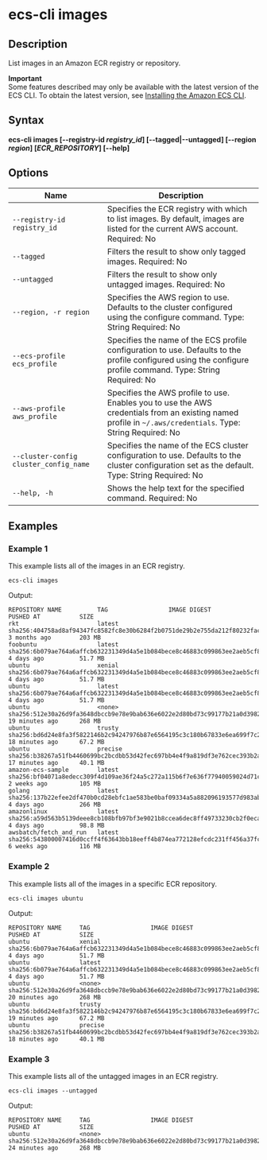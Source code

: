 # ecs\-cli images<a name="cmd-ecs-cli-images"></a>

## Description<a name="cmd-ecs-cli-images-description"></a>

List images in an Amazon ECR registry or repository\.

**Important**  
Some features described may only be available with the latest version of the ECS CLI\. To obtain the latest version, see [Installing the Amazon ECS CLI](ECS_CLI_installation.md)\.

## Syntax<a name="cmd-ecs-cli-images-syntax"></a>

**ecs\-cli images \[\-\-registry\-id *registry\_id*\] \[\-\-tagged|\-\-untagged\] \[\-\-region *region*\] \[*ECR\_REPOSITORY*\] \[\-\-help\]** 

## Options<a name="cmd-ecs-cli-images-options"></a>


| Name | Description | 
| --- | --- | 
|  `--registry-id registry_id`  |  Specifies the ECR registry with which to list images\. By default, images are listed for the current AWS account\. Required: No  | 
|  `--tagged`  |  Filters the result to show only tagged images\. Required: No  | 
|  `--untagged`  |  Filters the result to show only untagged images\. Required: No  | 
|  `--region, -r region`  |  Specifies the AWS region to use\. Defaults to the cluster configured using the configure command\. Type: String Required: No  | 
|  `--ecs-profile ecs_profile`  |  Specifies the name of the ECS profile configuration to use\. Defaults to the profile configured using the configure profile command\. Type: String Required: No  | 
|  `--aws-profile aws_profile`  |  Specifies the AWS profile to use\. Enables you to use the AWS credentials from an existing named profile in `~/.aws/credentials`\. Type: String Required: No  | 
|  `--cluster-config cluster_config_name`  |  Specifies the name of the ECS cluster configuration to use\. Defaults to the cluster configuration set as the default\. Type: String Required: No  | 
|  `--help, -h`  |  Shows the help text for the specified command\. Required: No  | 

## Examples<a name="cmd-ecs-cli-images-examples"></a>

### Example 1<a name="cmd-ecs-cli-images-example-1"></a>

This example lists all of the images in an ECR registry\.

```
ecs-cli images
```

Output:

```
REPOSITORY NAME          TAG                 IMAGE DIGEST                                                              PUSHED AT           SIZE
rkt                      latest              sha256:404758ad8af94347fc8582fc8e30b6284f2b0751de29b2e755da212f80232fac   3 months ago        203 MB
foobuntu                 latest              sha256:6b079ae764a6affcb632231349d4a5e1b084bece8c46883c099863ee2aeb5cf8   4 days ago          51.7 MB
ubuntu                   xenial              sha256:6b079ae764a6affcb632231349d4a5e1b084bece8c46883c099863ee2aeb5cf8   4 days ago          51.7 MB
ubuntu                   latest              sha256:6b079ae764a6affcb632231349d4a5e1b084bece8c46883c099863ee2aeb5cf8   4 days ago          51.7 MB
ubuntu                   <none>              sha256:512e30a26d9fa3648dbccb9e78e9bab636e6022e2d80bd73c99177b21a0d3982   19 minutes ago      268 MB
ubuntu                   trusty              sha256:bd6d24e8fa3f5822146b2c94247976b87e6564195c3c180b67833e6ea699f7c2   18 minutes ago      67.2 MB
ubuntu                   precise             sha256:b38267a51fb4460699bc2bcdbb53d42fec697bb4e4f9a819df3e762cec393b2a   17 minutes ago      40.1 MB
amazon-ecs-sample        latest              sha256:bf04071a8edecc309f4d109ae36f24a5c272a115b6f7e636f77940059024d71c   2 weeks ago         105 MB
golang                   latest              sha256:137b22efee2df470b0cd28ebfc1ae583be0baf09334a5a882096193577d983ab   4 days ago          266 MB
amazonlinux              latest              sha256:a59d563b5139deee8cb108bfb97bf3e9021b8ccea6dec8ff49733230cb2f0eca   4 days ago          98.8 MB
awsbatch/fetch_and_run   latest              sha256:543800007416d0ccff4f63643bb18eeff4b874ea772128efcdc231ff456a37fc   6 weeks ago         116 MB
```

### Example 2<a name="cmd-ecs-cli-images-example-2"></a>

This example lists all of the images in a specific ECR repository\.

```
ecs-cli images ubuntu
```

Output:

```
REPOSITORY NAME     TAG                 IMAGE DIGEST                                                              PUSHED AT           SIZE
ubuntu              xenial              sha256:6b079ae764a6affcb632231349d4a5e1b084bece8c46883c099863ee2aeb5cf8   4 days ago          51.7 MB
ubuntu              latest              sha256:6b079ae764a6affcb632231349d4a5e1b084bece8c46883c099863ee2aeb5cf8   4 days ago          51.7 MB
ubuntu              <none>              sha256:512e30a26d9fa3648dbccb9e78e9bab636e6022e2d80bd73c99177b21a0d3982   20 minutes ago      268 MB
ubuntu              trusty              sha256:bd6d24e8fa3f5822146b2c94247976b87e6564195c3c180b67833e6ea699f7c2   19 minutes ago      67.2 MB
ubuntu              precise             sha256:b38267a51fb4460699bc2bcdbb53d42fec697bb4e4f9a819df3e762cec393b2a   18 minutes ago      40.1 MB
```

### Example 3<a name="cmd-ecs-cli-images-example-3"></a>

This example lists all of the untagged images in an ECR registry\.

```
ecs-cli images --untagged
```

Output:

```
REPOSITORY NAME     TAG                 IMAGE DIGEST                                                              PUSHED AT           SIZE
ubuntu              <none>              sha256:512e30a26d9fa3648dbccb9e78e9bab636e6022e2d80bd73c99177b21a0d3982   24 minutes ago      268 MB
```